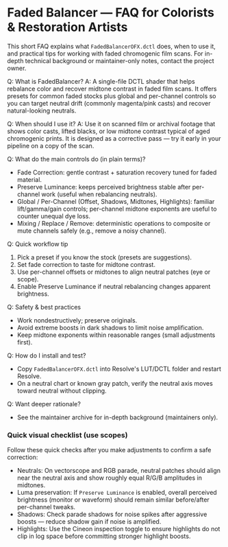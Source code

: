 # Faded Balancer — FAQ for Colorists & Restoration Artists

This short FAQ explains what `FadedBalancerOFX.dctl` does, when to use it, and practical tips for working with faded chromogenic film scans. For in-depth technical background or maintainer-only notes, contact the project owner.

Q: What is FadedBalancer?
A: A single-file DCTL shader that helps rebalance color and recover midtone contrast in faded film scans. It offers presets for common faded stocks plus global and per-channel controls so you can target neutral drift (commonly magenta/pink casts) and recover natural-looking neutrals.

Q: When should I use it?
A: Use it on scanned film or archival footage that shows color casts, lifted blacks, or low midtone contrast typical of aged chromogenic prints. It is designed as a corrective pass — try it early in your pipeline on a copy of the scan.

Q: What do the main controls do (in plain terms)?
- Fade Correction: gentle contrast + saturation recovery tuned for faded material.
- Preserve Luminance: keeps perceived brightness stable after per-channel work (useful when rebalancing neutrals).
- Global / Per-Channel (Offset, Shadows, Midtones, Highlights): familiar lift/gamma/gain controls; per-channel midtone exponents are useful to counter unequal dye loss.
- Mixing / Replace / Remove: deterministic operations to composite or mute channels safely (e.g., remove a noisy channel).

Q: Quick workflow tip
1. Pick a preset if you know the stock (presets are suggestions).
2. Set fade correction to taste for midtone contrast.
3. Use per-channel offsets or midtones to align neutral patches (eye or scope).
4. Enable Preserve Luminance if neutral rebalancing changes apparent brightness.

Q: Safety & best practices
- Work nondestructively; preserve originals.
- Avoid extreme boosts in dark shadows to limit noise amplification.
- Keep midtone exponents within reasonable ranges (small adjustments first).

Q: How do I install and test?
- Copy `FadedBalancerOFX.dctl` into Resolve's LUT/DCTL folder and restart Resolve.
- On a neutral chart or known gray patch, verify the neutral axis moves toward neutral without clipping.

Q: Want deeper rationale?
- See the maintainer archive for in-depth background (maintainers only).

### Quick visual checklist (use scopes)
Follow these quick checks after you make adjustments to confirm a safe correction:

- Neutrals: On vectorscope and RGB parade, neutral patches should align near the neutral axis and show roughly equal R/G/B amplitudes in midtones.
- Luma preservation: If `Preserve Luminance` is enabled, overall perceived brightness (monitor or waveform) should remain similar before/after per-channel tweaks.
- Shadows: Check parade shadows for noise spikes after aggressive boosts — reduce shadow gain if noise is amplified.
- Highlights: Use the Cineon inspection toggle to ensure highlights do not clip in log space before committing stronger highlight boosts.
